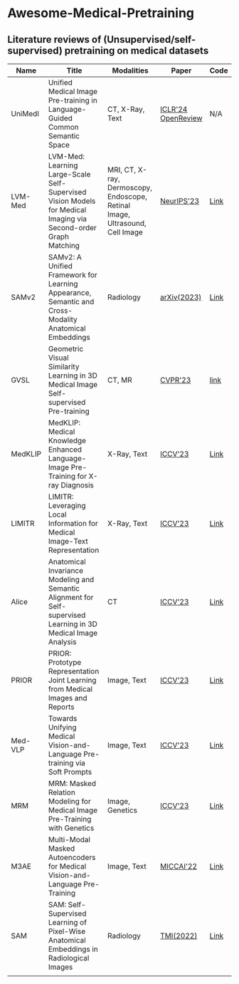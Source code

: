 # Awesome-Medical-Pretraining
## Literature reviews of (Unsupervised/self-supervised) pretraining on medical datasets

| Name    | Title                                                        | Modalities                                                   | Paper                                                        | Code                                                         |
| ------- | ------------------------------------------------------------ | ------------------------------------------------------------ | ------------------------------------------------------------ | ------------------------------------------------------------ |
| UniMedI | Unified Medical Image Pre-training in Language-Guided Common Semantic Space | CT, X-Ray, Text                                              | [ICLR'24 OpenReview](https://openreview.net/forum?id=XZGklkaOsL) | N/A                                                          |
| LVM-Med | LVM-Med: Learning Large-Scale Self-Supervised Vision Models for Medical Imaging via Second-order Graph Matching | MRI, CT, X-ray, Dermoscopy, Endoscope, Retinal Image, Ultrasound, Cell Image | [NeurIPS'23](https://arxiv.org/pdf/2306.11925.pdf)           | [Link](https://github.com/duyhominhnguyen/LVM-Med)           |
| SAMv2   | SAMv2: A Unified Framework for Learning Appearance, Semantic and Cross-Modality Anatomical Embeddings | Radiology                                                    | [arXiv(2023)](https://arxiv.org/pdf/2311.15111.pdf)          | [Link](https://github.com/alibaba-damo-academy/self-supervised-anatomical-embedding-v2) |
| GVSL    | Geometric Visual Similarity Learning in 3D Medical Image Self-supervised Pre-training | CT, MR                                                       | [CVPR'23](https://arxiv.org/pdf/2303.00874.pdf)              | [link](https://github.com/YutingHe-list/GVSL)                |
| MedKLIP | MedKLIP: Medical Knowledge Enhanced Language-Image Pre-Training for X-ray Diagnosis | X-Ray, Text                                                  | [ICCV'23](https://openaccess.thecvf.com/content/ICCV2023/papers/Wu_MedKLIP_Medical_Knowledge_Enhanced_Language-Image_Pre-Training_for_X-ray_Diagnosis_ICCV_2023_paper.pdf) | [Link](https://github.com/MediaBrain-SJTU/MedKLIP)           |
| LIMITR  | LIMITR: Leveraging Local Information for Medical Image-Text Representation | X-Ray, Text                                                  | [ICCV'23](https://openaccess.thecvf.com/content/ICCV2023/papers/Dawidowicz_LIMITR_Leveraging_Local_Information_for_Medical_Image-Text_Representation_ICCV_2023_paper.pdf) | [Link](https://github.com/gefend/LIMITR)                     |
| Alice   | Anatomical Invariance Modeling and Semantic Alignment for Self-supervised Learning in 3D Medical Image Analysis | CT                                                           | [ICCV'23](https://openaccess.thecvf.com/content/ICCV2023/papers/Jiang_Anatomical_Invariance_Modeling_and_Semantic_Alignment_for_Self-supervised_Learning_in_ICCV_2023_paper.pdf) | [Link](https://github.com/alibaba-damo-academy/alice)        |
| PRIOR   | PRIOR: Prototype Representation Joint Learning from Medical Images and Reports | Image, Text                                                  | [ICCV'23](https://openaccess.thecvf.com/content/ICCV2023/papers/Cheng_PRIOR_Prototype_Representation_Joint_Learning_from_Medical_Images_and_Reports_ICCV_2023_paper.pdf) | [Link](https://github.com/QtacierP/PRIOR)                    |
| Med-VLP | Towards Unifying Medical Vision-and-Language Pre-training via Soft Prompts | Image, Text                                                  | [ICCV'23](https://arxiv.org/pdf/2302.08958.pdf)              | [Link](https://github.com/zhjohnchan/PTUnifier)              |
| MRM     | MRM: Masked Relation Modeling for Medical Image Pre-Training with Genetics | Image, Genetics                                              | [ICCV'23](https://openaccess.thecvf.com/content/ICCV2023/papers/Yang_MRM_Masked_Relation_Modeling_for_Medical_Image_Pre-Training_with_Genetics_ICCV_2023_paper.pdf) | [Link](https://github.com/CityU-AIM-Group/MRM)               |
| M3AE    | Multi-Modal Masked Autoencoders for Medical Vision-and-Language Pre-Training | Image, Text                                                  | [MICCAI'22](https://arxiv.org/pdf/2209.07098.pdf)            | [Link](https://github.com/zhjohnchan/M3AE)                   |
| SAM     | SAM: Self-Supervised Learning of Pixel-Wise Anatomical Embeddings in Radiological Images | Radiology                                                    | [TMI(2022)](https://ieeexplore.ieee.org/stamp/stamp.jsp?arnumber=9760421&casa_token=Gp1KjhR8aWEAAAAA:E8snr-QFR5Q1LYSy2u6rNJhWK67gDNmo3eueNCWkWAUp2EkhsnDOK4oMCr00p7aDqvXwPkv7lrw&tag=1) | [Link](https://github.com/alibaba-damo-academy/self-supervised-anatomical-embedding-v2) |
|         |                                                              |                                                              |                                                              |                                                              |

